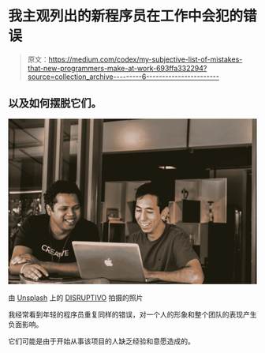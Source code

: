 # 我主观列出的新程序员在工作中会犯的错误

> 原文：<https://medium.com/codex/my-subjective-list-of-mistakes-that-new-programmers-make-at-work-693ffa332294?source=collection_archive---------6----------------------->

## 以及如何摆脱它们。

![](img/cb7082e4f98d2b87812d5d8e8f927622.png)

由 [Unsplash](https://unsplash.com?utm_source=medium&utm_medium=referral) 上的 [DISRUPTIVO](https://unsplash.com/@sejadisruptivo?utm_source=medium&utm_medium=referral) 拍摄的照片

我经常看到年轻的程序员重复同样的错误，对一个人的形象和整个团队的表现产生负面影响。

它们可能是由于开始从事该项目的人缺乏经验和意愿造成的。